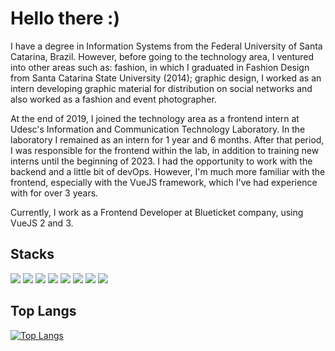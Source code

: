# Hello there :)

I have a degree in Information Systems from the Federal University of Santa Catarina, Brazil. However, before going to the technology area, I ventured into other areas such as: fashion, in which I graduated in Fashion Design from Santa Catarina State University (2014); graphic design, I worked as an intern developing graphic material for distribution on social networks and also worked as a fashion and event photographer.

At the end of 2019, I joined the technology area as a frontend intern at Udesc's Information and Communication Technology Laboratory. In the laboratory I remained as an intern for 1 year and 6 months. After that period, I was responsible for the frontend within the lab, in addition to training new interns until the beginning of 2023. I had the opportunity to work with the backend and a little bit of devOps. However, I'm much more familiar with the frontend, especially with the VueJS framework, which I've had experience with for over 3 years.

Currently, I work as a Frontend Developer at Blueticket company, using VueJS 2 and 3.

## Stacks

<img src="https://img.shields.io/badge/JavaScript-323330?style=for-the-badge&logo=javascript&logoColor=F7DF1E">
<img src="https://img.shields.io/badge/TypeScript-007ACC?style=for-the-badge&logo=typescript&logoColor=white">
<img src="https://img.shields.io/badge/Node%20js-339933?style=for-the-badge&logo=nodedotjs&logoColor=white">
<img src="https://img.shields.io/badge/MongoDB-4EA94B?style=for-the-badge&logo=mongodb&logoColor=white">
<img src="https://img.shields.io/badge/MongoDB-4EA94B?style=for-the-badge&logo=mongodb&logoColor=white">
<img src="https://img.shields.io/badge/Vue%20js-35495E?style=for-the-badge&logo=vuedotjs&logoColor=4FC08D">
<img src="https://img.shields.io/badge/Vuetify-1867C0?style=for-the-badge&logo=vuetify&logoColor=white">
<img src="https://img.shields.io/badge/Quasar-1976D2?style=for-the-badge&logo=quasar&logoColor=white">


## Top Langs
[![Top Langs](https://github-readme-stats.vercel.app/api/top-langs/?username=guiialexandrino)](https://github.com/guiialexandrino/github-readme-stats)


